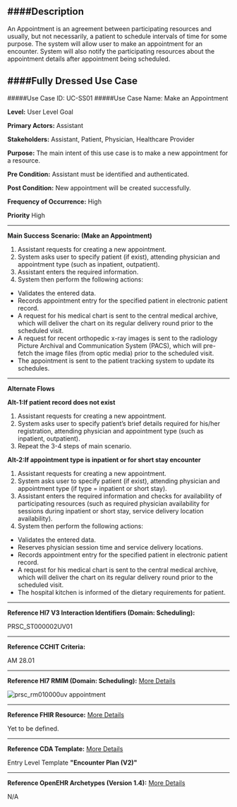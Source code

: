 ####Description
--------------
An Appointment is an agreement between participating resources and usually, but not necessarily, a patient to schedule intervals of time for some purpose. The system will allow user to make an appointment for an encounter. System will also notify the participating resources about the appointment details after appointment being scheduled.

####Fully Dressed Use Case
--------------------------

#####Use Case ID: UC-SS01
#####Use Case Name: Make an Appointment

**Level:**                     User Level Goal

**Primary Actors:**            Assistant

**Stakeholders:**              Assistant, Patient, Physician, Healthcare Provider

**Purpose:**                   The main intent of this use case is to make a new appointment for a resource.

**Pre Condition:**             Assistant must be identified and authenticated.

**Post Condition:**            New appointment will be created successfully.

**Frequency of Occurrence:**   High

**Priority**                   High
__________________________________________________________
**Main Success Scenario: (Make an Appointment)**

1. Assistant requests for creating a new appointment.
2. System asks user to specify patient (if exist), attending physician and appointment type (such as inpatient, outpatient).
3. Assistant enters the required information.
4. System then perform the following actions:
  * Validates the entered data.
  * Records appointment entry for the specified patient in electronic patient record.
  * A request for his medical chart is sent to the central medical archive, which will deliver the chart on its regular delivery round prior to the scheduled visit.
  * A request for recent orthopedic x-ray images is sent to the radiology Picture Archival and Communication System (PACS), which will pre-fetch the image files (from optic media) prior to the scheduled visit.
  * The appointment is sent to the patient tracking system to update its schedules.
 

  
_______________________________________________________________________________
**Alternate Flows** 

**Alt-1:If patient record does not exist**

1. Assistant requests for creating a new appointment.
2. System asks user to specify patient’s brief details required for his/her registration, attending physician and appointment type (such as inpatient, outpatient).
3. Repeat the 3-4 steps of main scenario.

**Alt-2:If appointment type is inpatient or for short stay encounter**

1. Assistant requests for creating a new appointment.
2. System asks user to specify patient (if exist), attending physician and appointment type (if type = inpatient or short stay).
3. Assistant enters the required information and checks for availability of participating resources (such as required physician availability for sessions during inpatient or short stay, service delivery location availability).
4. System then perform the following actions:
  * Validates the entered data.
  * Reserves physician session time and service delivery locations.
  * Records appointment entry for the specified patient in electronic patient record.
  * A request for his medical chart is sent to the central medical archive, which will deliver the chart on its regular delivery round prior to the scheduled visit.
  * The hospital kitchen is informed of the dietary requirements for patient.

________________________________________________________________________
**Reference Hl7 V3 Interaction Identifiers (Domain: Scheduling):**

PRSC_ST000002UV01
_______________________________________________________________
**Reference CCHIT Criteria:**

AM 28.01
_______________________________________________________________
**Reference Hl7 RMIM (Domain: Scheduling):** [More Details](http://www.hl7.org/implement/standards/product_brief.cfm?product_id=306)

![prsc_rm010000uv appointment](https://f.cloud.github.com/assets/5391320/1371027/622e46fc-3a30-11e3-851d-31890f24feb6.png)

_______________________________________________________________
**Reference FHIR Resource:** [More Details](http://www.hl7.org/implement/standards/fhir/resourcelist.html)

Yet to be defined.
_______________________________________________________________
**Reference CDA Template:** [More Details](http://www.hl7.org/Special/committees/structure/index.cfm)

Entry Level Template **"Encounter Plan (V2)"**
_______________________________________________________________
**Reference OpenEHR Archetypes (Version 1.4):** [More Details](http://www.openehr.org/ckm/)

N/A
